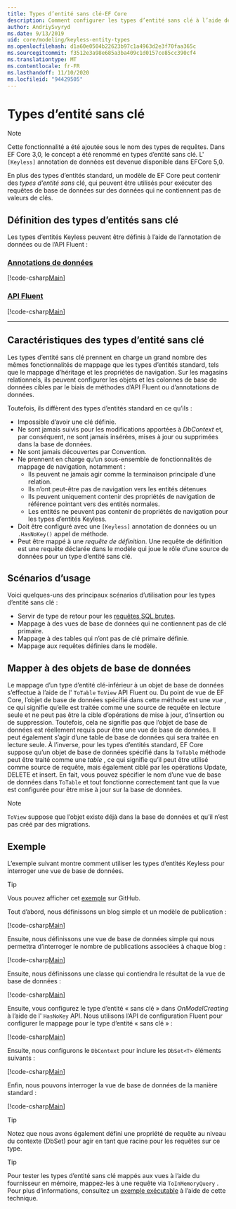 ```yaml
---
title: Types d’entité sans clé-EF Core
description: Comment configurer les types d’entité sans clé à l’aide de Entity Framework Core
author: AndriySvyryd
ms.date: 9/13/2019
uid: core/modeling/keyless-entity-types
ms.openlocfilehash: d1a60e0504b22623b97c1a4963d2e3f70faa365c
ms.sourcegitcommit: f3512e3a98e685a3ba409c1d0157ce85cc390cf4
ms.translationtype: MT
ms.contentlocale: fr-FR
ms.lasthandoff: 11/10/2020
ms.locfileid: "94429505"
---
```

# <a name="keyless-entity-types"></a>Types d’entité sans clé

> [!NOTE]
> Cette fonctionnalité a été ajoutée sous le nom des types de requêtes. Dans EF Core 3,0, le concept a été renommé en types d’entité sans clé. L' `[Keyless]` annotation de données est devenue disponible dans EFCore 5,0.

En plus des types d’entités standard, un modèle de EF Core peut contenir des _types d’entité sans_ clé, qui peuvent être utilisés pour exécuter des requêtes de base de données sur des données qui ne contiennent pas de valeurs de clés.

## <a name="defining-keyless-entity-types"></a>Définition des types d’entités sans clé

Les types d’entités Keyless peuvent être définis à l’aide de l’annotation de données ou de l’API Fluent :

### <a name="data-annotations"></a>[Annotations de données](#tab/data-annotations)

[!code-csharp[Main](../../../samples/core/Modeling/DataAnnotations/Keyless.cs?Name=Keyless&highlight=1)]

### <a name="fluent-api"></a>[API Fluent](#tab/fluent-api)

[!code-csharp[Main](../../../samples/core/Modeling/FluentAPI/Keyless.cs?Name=Keyless&highlight=4)]

***

## <a name="keyless-entity-types-characteristics"></a>Caractéristiques des types d’entité sans clé

Les types d’entité sans clé prennent en charge un grand nombre des mêmes fonctionnalités de mappage que les types d’entités standard, tels que le mappage d’héritage et les propriétés de navigation. Sur les magasins relationnels, ils peuvent configurer les objets et les colonnes de base de données cibles par le biais de méthodes d’API Fluent ou d’annotations de données.

Toutefois, ils diffèrent des types d’entités standard en ce qu’ils :

- Impossible d’avoir une clé définie.
- Ne sont jamais suivis pour les modifications apportées à _DbContext_ et, par conséquent, ne sont jamais insérées, mises à jour ou supprimées dans la base de données.
- Ne sont jamais découvertes par Convention.
- Ne prennent en charge qu’un sous-ensemble de fonctionnalités de mappage de navigation, notamment :
  - Ils peuvent ne jamais agir comme la terminaison principale d’une relation.
  - Ils n’ont peut-être pas de navigation vers les entités détenues
  - Ils peuvent uniquement contenir des propriétés de navigation de référence pointant vers des entités normales.
  - Les entités ne peuvent pas contenir de propriétés de navigation pour les types d’entités Keyless.
- Doit être configuré avec une `[Keyless]` annotation de données ou un `.HasNoKey()` appel de méthode.
- Peut être mappé à une _requête de définition_. Une requête de définition est une requête déclarée dans le modèle qui joue le rôle d’une source de données pour un type d’entité sans clé.

## <a name="usage-scenarios"></a>Scénarios d’usage

Voici quelques-uns des principaux scénarios d’utilisation pour les types d’entité sans clé :

- Servir de type de retour pour les [requêtes SQL brutes](xref:core/querying/raw-sql).
- Mappage à des vues de base de données qui ne contiennent pas de clé primaire.
- Mappage à des tables qui n’ont pas de clé primaire définie.
- Mappage aux requêtes définies dans le modèle.

## <a name="mapping-to-database-objects"></a>Mapper à des objets de base de données

Le mappage d’un type d’entité clé-inférieur à un objet de base de données s’effectue à l’aide de l' `ToTable` `ToView` API Fluent ou. Du point de vue de EF Core, l’objet de base de données spécifié dans cette méthode est une _vue_ , ce qui signifie qu’elle est traitée comme une source de requête en lecture seule et ne peut pas être la cible d’opérations de mise à jour, d’insertion ou de suppression. Toutefois, cela ne signifie pas que l’objet de base de données est réellement requis pour être une vue de base de données. Il peut également s’agir d’une table de base de données qui sera traitée en lecture seule. À l’inverse, pour les types d’entités standard, EF Core suppose qu’un objet de base de données spécifié dans la `ToTable` méthode peut être traité comme une _table_ , ce qui signifie qu’il peut être utilisé comme source de requête, mais également ciblé par les opérations Update, DELETE et insert. En fait, vous pouvez spécifier le nom d’une vue de base de données dans `ToTable` et tout fonctionne correctement tant que la vue est configurée pour être mise à jour sur la base de données.

> [!NOTE]
> `ToView` suppose que l’objet existe déjà dans la base de données et qu’il n’est pas créé par des migrations.

## <a name="example"></a>Exemple

L’exemple suivant montre comment utiliser les types d’entités Keyless pour interroger une vue de base de données.

> [!TIP]
> Vous pouvez afficher cet [exemple](https://github.com/dotnet/EntityFramework.Docs/tree/master/samples/core/KeylessEntityTypes) sur GitHub.

Tout d’abord, nous définissons un blog simple et un modèle de publication :

[!code-csharp[Main](../../../samples/core/KeylessEntityTypes/Program.cs#Entities)]

Ensuite, nous définissons une vue de base de données simple qui nous permettra d’interroger le nombre de publications associées à chaque blog :

[!code-csharp[Main](../../../samples/core/KeylessEntityTypes/Program.cs#View)]

Ensuite, nous définissons une classe qui contiendra le résultat de la vue de base de données :

[!code-csharp[Main](../../../samples/core/KeylessEntityTypes/Program.cs#KeylessEntityType)]

Ensuite, vous configurez le type d’entité « sans clé » dans _OnModelCreating_ à l’aide de l' `HasNoKey` API.
Nous utilisons l’API de configuration Fluent pour configurer le mappage pour le type d’entité « sans clé » :

[!code-csharp[Main](../../../samples/core/KeylessEntityTypes/Program.cs#Configuration)]

Ensuite, nous configurons le `DbContext` pour inclure les `DbSet<T>` éléments suivants :

[!code-csharp[Main](../../../samples/core/KeylessEntityTypes/Program.cs#DbSet)]

Enfin, nous pouvons interroger la vue de base de données de la manière standard :

[!code-csharp[Main](../../../samples/core/KeylessEntityTypes/Program.cs#Query)]

> [!TIP]
> Notez que nous avons également défini une propriété de requête au niveau du contexte (DbSet) pour agir en tant que racine pour les requêtes sur ce type.

> [!TIP]
> Pour tester les types d’entité sans clé mappés aux vues à l’aide du fournisseur en mémoire, mappez-les à une requête via `ToInMemoryQuery` . Pour plus d’informations, consultez un [exemple exécutable](https://github.com/dotnet/EntityFramework.Docs/tree/master/samples/core/Miscellaneous/Testing/ItemsWebApi/) à l’aide de cette technique.
